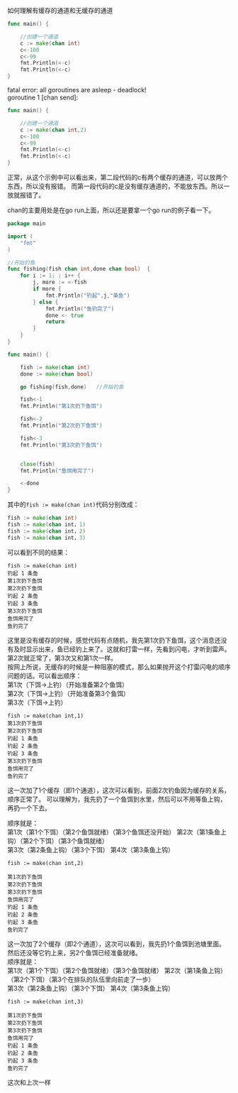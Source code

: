 如何理解有缓存的通道和无缓存的通道  

```go
func main() {

	//创建一个通道
	c := make(chan int)
	c<-100
	c<-99
	fmt.Println(<-c)
	fmt.Println(<-c)
}
```

fatal error: all goroutines are asleep - deadlock!  
goroutine 1 [chan send]:


```go
func main() {

	//创建一个通道
	c := make(chan int,2)
	c<-100
	c<-99
	fmt.Println(<-c)
	fmt.Println(<-c)
}
```
正常，从这个示例中可以看出来，第二段代码的c有两个缓存的通道，可以放两个东西，所以没有报错。
而第一段代码的c是没有缓存通道的，不能放东西。所以一放就报错了。  

chan的主要用处是在go run上面，所以还是要拿一个go run的例子看一下。  

```go
package main

import (
	"fmt"
)

//开始钓鱼
func fishing(fish chan int,done chan bool)  {
	for i := 1; ; i++ {
		j, more := <-fish
		if more {
			fmt.Println("钓起",j,"条鱼")
		} else {
			fmt.Println("鱼钓完了")
			done <- true
			return
		}
	}
}

func main() {

	fish := make(chan int)
	done := make(chan bool)

	go fishing(fish,done)	//开始钓鱼

	fish<-1
	fmt.Println("第1次扔下鱼饵")

	fish<-2
	fmt.Println("第2次扔下鱼饵")

	fish<-3
	fmt.Println("第3次扔下鱼饵")


	close(fish)
	fmt.Println("鱼饵用完了")

	<-done
}
```

其中的`fish := make(chan int)`代码分别改成：  
```go 
fish := make(chan int)
fish := make(chan int，1)
fish := make(chan int，2)
fish := make(chan int，3)
```
可以看到不同的结果：
```
fish := make(chan int)  
钓起 1 条鱼
第1次扔下鱼饵
第2次扔下鱼饵
钓起 2 条鱼
钓起 3 条鱼
第3次扔下鱼饵
鱼饵用完了
鱼钓完了
```
这里是没有缓存的时候，感觉代码有点随机，我先第1次扔下鱼饵，这个消息还没有及时显示出来，鱼已经钓上来了。这就和打雷一样，先看到闪电，才听到雷声。  
第2次就正常了，第3次又和第1次一样。  
按网上所说，无缓存的时候是一种阻塞的模式，那么如果抛开这个打雷闪电的顺序问题的话。可以看出顺序：  
第1次（下饵->上钓）（开始准备第2个鱼饵）  
第2次（下饵->上钓）（开始准备第3个鱼饵）  
第3次（下饵->上钓）  

```
fish := make(chan int,1)  
第1次扔下鱼饵
第2次扔下鱼饵
钓起 1 条鱼
钓起 2 条鱼
钓起 3 条鱼
第3次扔下鱼饵
鱼饵用完了
鱼钓完了
```
这一次加了1个缓存（即1个通道），这次可以看到，前面2次钓鱼因为缓存的关系，顺序正常了。
可以理解为，我先扔了一个鱼饵到水里，然后可以不用等鱼上钩，再扔一个下去。
  
顺序就是：  
第1次（第1个下饵）（第2个鱼饵就绪）（第3个鱼饵还没开始）
第2次（第1条鱼上钩）（第2个下饵）（第3个鱼饵就绪）  
第3次（第2条鱼上钩）（第3个下饵）
第4次（第3条鱼上钩）

```
fish := make(chan int,2)  

第1次扔下鱼饵
第2次扔下鱼饵
第3次扔下鱼饵
鱼饵用完了
钓起 1 条鱼
钓起 2 条鱼
钓起 3 条鱼
鱼钓完了
```
这一次加了2个缓存（即2个通道），这次可以看到，我先扔1个鱼饵到池塘里面。然后还没等它钓上来，另2个鱼饵已经准备就绪。  
顺序就是：  
第1次（第1个下饵）（第2个鱼饵就绪）（第3个鱼饵就绪）
第2次（第1条鱼上钩）（第2个下饵）（第3个在排队的队伍里向前走了一步）  
第3次（第2条鱼上钩）（第3个下饵）
第4次（第3条鱼上钩）
```
fish := make(chan int,3)  

第1次扔下鱼饵
第2次扔下鱼饵
第3次扔下鱼饵
鱼饵用完了
钓起 1 条鱼
钓起 2 条鱼
钓起 3 条鱼
鱼钓完了
```
这次和上次一样  
